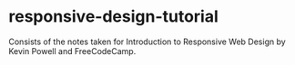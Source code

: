 # responsive-design-tutorial
Consists of the notes taken for Introduction to Responsive Web Design by Kevin Powell and FreeCodeCamp.
